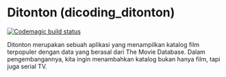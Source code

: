 # Ditonton (dicoding_ditonton)

[![Codemagic build status](https://api.codemagic.io/apps/65dd5f1e319cd4cd0511b520/65dd5f1e319cd4cd0511b51f/status_badge.svg)](https://codemagic.io/apps/65dd5f1e319cd4cd0511b520/65dd5f1e319cd4cd0511b51f/latest_build)

Ditonton merupakan sebuah aplikasi yang menampilkan katalog film terpopuler dengan data yang berasal dari The Movie Database. Dalam pengembangannya, kita ingin menambahkan katalog bukan hanya film, tapi juga serial TV.
